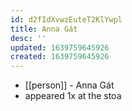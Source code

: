 ```yaml
---
id: d2fIdXvwzEuteT2KlYwpl
title: Anna Gát
desc: ''
updated: 1639759645926
created: 1639759645926
---
```



- [[person]] - Anna Gát
- appeared 1x at the stoa
